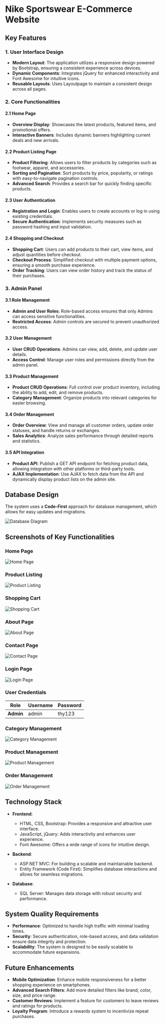# Nike Sportswear E-Commerce Website

## Key Features

### 1. User Interface Design
- **Modern Layout**: The application utilizes a responsive design powered by Bootstrap, ensuring a consistent experience across devices.
- **Dynamic Components**: Integrates jQuery for enhanced interactivity and Font Awesome for intuitive icons.
- **Reusable Layouts**: Uses Layoutpage to maintain a consistent design across all pages.

### 2. Core Functionalities

#### 2.1 Home Page
- **Overview Display**: Showcases the latest products, featured items, and promotional offers.
- **Interactive Banners**: Includes dynamic banners highlighting current deals and new arrivals.

#### 2.2 Product Listing Page
- **Product Filtering**: Allows users to filter products by categories such as footwear, apparel, and accessories.
- **Sorting and Pagination**: Sort products by price, popularity, or ratings with easy-to-navigate pagination controls.
- **Advanced Search**: Provides a search bar for quickly finding specific products.

#### 2.3 User Authentication
- **Registration and Login**: Enables users to create accounts or log in using existing credentials.
- **Secure Authentication**: Implements security measures such as password hashing and input validation.

#### 2.4 Shopping and Checkout
- **Shopping Cart**: Users can add products to their cart, view items, and adjust quantities before checkout.
- **Checkout Process**: Simplified checkout with multiple payment options, ensuring a smooth purchase experience.
- **Order Tracking**: Users can view order history and track the status of their purchases.

### 3. Admin Panel

#### 3.1 Role Management
- **Admin and User Roles**: Role-based access ensures that only Admins can access sensitive functionalities.
- **Restricted Access**: Admin controls are secured to prevent unauthorized access.

#### 3.2 User Management
- **User CRUD Operations**: Admins can view, add, delete, and update user details.
- **Access Control**: Manage user roles and permissions directly from the admin panel.

#### 3.3 Product Management
- **Product CRUD Operations**: Full control over product inventory, including the ability to add, edit, and remove products.
- **Category Management**: Organize products into relevant categories for easier browsing.

#### 3.4 Order Management
- **Order Overview**: View and manage all customer orders, update order statuses, and handle returns or exchanges.
- **Sales Analytics**: Analyze sales performance through detailed reports and statistics.

#### 3.5 API Integration
- **Product API**: Publish a GET API endpoint for fetching product data, allowing integration with other platforms or third-party tools.
- **AJAX Implementation**: Use AJAX to fetch data from the API and dynamically display product lists on the admin site.

## Database Design

The system uses a **Code-First** approach for database management, which allows for easy updates and migrations.

![Database Diagram](https://github.com/user-attachments/assets/b9d668ac-a524-40e7-af1d-4b55f7a32254)


## Screenshots of Key Functionalities

### Home Page
![Home Page](https://github.com/user-attachments/assets/40d5f205-49d4-4386-85ea-316b02954573)


### Product Listing
![Product Listing](https://github.com/user-attachments/assets/3bbe3880-4508-4a20-83c6-2dece22efe25)


### Shopping Cart
![Shopping Cart](https://github.com/user-attachments/assets/a765c7fe-e0e8-4d73-8cb5-1fd545604ba5)


### About Page
![About Page](https://github.com/user-attachments/assets/93a50dae-e0f6-4f33-a21e-e6380141afa1)


### Contact Page
![Contact Page](https://github.com/user-attachments/assets/aa31d261-d4f0-4794-803c-f37edc1290bd)


### Login Page
![Login Page](https://github.com/user-attachments/assets/0ff7fdd9-4922-4cc8-9eb5-f6ddd049d76b)


### User Credentials

| Role       | Username    | Password |
|------------|-------------|----------|
| **Admin**  | admin       | thy123   |


### Category Management
![Category Management](https://github.com/user-attachments/assets/073a2da0-c708-445e-b72b-480de784521d)


### Product Management
![Product Management](https://github.com/user-attachments/assets/49c8a44e-2c99-47f6-80a8-c84b7589aa23)


### Order Management

![Order Management](https://github.com/user-attachments/assets/7c2606df-6ff4-4b02-9e9a-69b2ca96809d)

## Technology Stack

- **Frontend**: 
  - HTML, CSS, Bootstrap: Provides a responsive and attractive user interface.
  - JavaScript, jQuery: Adds interactivity and enhances user experience.
  - Font Awesome: Offers a wide range of icons for intuitive design.

- **Backend**: 
  - ASP.NET MVC: For building a scalable and maintainable backend.
  - Entity Framework (Code First): Simplifies database interactions and allows for seamless migrations.

- **Database**:
  - SQL Server: Manages data storage with robust security and performance.

## System Quality Requirements

- **Performance**: Optimized to handle high traffic with minimal loading times.
- **Security**: Secure authentication, role-based access, and data validation ensure data integrity and protection.
- **Scalability**: The system is designed to be easily scalable to accommodate future expansions.

## Future Enhancements

- **Mobile Optimization**: Enhance mobile responsiveness for a better shopping experience on smartphones.
- **Advanced Search Filters**: Add more detailed filters like brand, color, size, and price range.
- **Customer Reviews**: Implement a feature for customers to leave reviews and ratings for products.
- **Loyalty Program**: Introduce a rewards system to incentivize repeat purchases.

